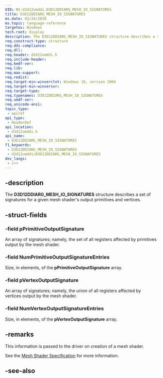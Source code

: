 ```yaml
---
UID: NS:d3d12umddi.D3D12DDIARG_MESH_IO_SIGNATURES
title: D3D12DDIARG_MESH_IO_SIGNATURES
ms.date: 03/24/2020
ms.topic: language-reference
targetos: Windows
tech.root: display
description: The D3D12DDIARG_MESH_IO_SIGNATURES structure describes a set of signatures for a given mesh shader's output primitives and vertices.
req.construct-type: structure
req.ddi-compliance: 
req.dll: 
req.header: d3d12umddi.h
req.include-header: 
req.kmdf-ver: 
req.lib: 
req.max-support: 
req.redist: 
req.target-min-winverclnt: Windows 10, version 2004
req.target-min-winversvr: 
req.target-type: 
req.typenames: D3D12DDIARG_MESH_IO_SIGNATURES
req.umdf-ver: 
req.unicode-ansi: 
topic_type:
 - apiref
api_type:
 - HeaderDef
api_location:
 - d3d12umddi.h
api_name:
 - D3D12DDIARG_MESH_IO_SIGNATURES
f1_keywords:
 - D3D12DDIARG_MESH_IO_SIGNATURES
 - d3d12umddi/D3D12DDIARG_MESH_IO_SIGNATURES
dev_langs:
 - c++
---
```


## -description

The **D3D12DDIARG_MESH_IO_SIGNATURES** structure describes a set of signatures for a given mesh shader's output primitives and vertices.

## -struct-fields

### -field pPrimitiveOutputSignature

An array of signatures; namely, the set of all registers affected by primitives output by the mesh shader.

### -field NumPrimitiveOutputSignatureEntries

Size, in elements, of the **pPrimitiveOutputSignature** array.

### -field pVertexOutputSignature

An array of signatures; namely, the union of all registers affected by vertices output by the mesh shader.

### -field NumVertexOutputSignatureEntries

Size, in elements, of the **pVertexOutputSignature** array.

## -remarks

This information is passed to the driver on creation of a mesh shader.

See the [Mesh Shader Specification](https://microsoft.github.io/DirectX-Specs/d3d/MeshShader.html) for more information.

## -see-also

